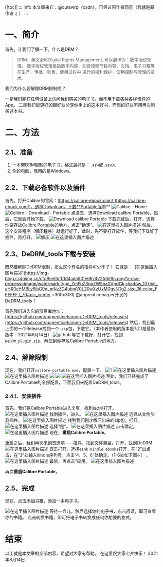 [[toc]]
::: info
本文章来自：@cutewrp（csdn），已经过原作者同意（我就是原作者 :) ）
:::
# 一、简介
首先，让我们了解一下，什么是DRM？

> DRM，英文全称Digital Rights Management, 可以翻译为：数字版权管理。 数字版权管理是指数字内容，如音视频节目内容、文档、电子书籍等在生产、传播、销售、使用过程中 进行的权利保护、使用控制与管理的技术。

我们为什么要解除DRM限制呢？

一是我们能在任何设备上访问我们购买的电子书，而不用下载各种各样怪异的App。
二是我们能更好的跟好友分享你手上的这本好书，而您的好友不用再次购买这本书。
# 二、方法
## 2.1、准备

 1. 一本带DRM限制的电子书，格式最好是：`.azw`或`.azw3`。
 2. 你的电脑，我用的是Windows。

## 2.2、下载必备软件以及插件
首先，打开Calibre的官网：[https://calibre-ebook.com/](https://calibre-ebook.com/)，选择Download，下载**Portable版本**
![Calibre - Home](https://img-blog.csdnimg.cn/660f8a9755144359970864e7957b738d.png?x-oss-process=image/watermark,type_ZmFuZ3poZW5naGVpdGk,shadow_10,text_aHR0cHM6Ly9ibG9nLmNzZG4ubmV0L20wXzUxMDgyNTg2,size_16,color_FFFFFF,t_70)
![Calibre - Download - Portable](https://img-blog.csdnimg.cn/a2ddc2b2700f4de496d1c2f5e9a0730e.png?x-oss-process=image/watermark,type_ZmFuZ3poZW5naGVpdGk,shadow_10,text_aHR0cHM6Ly9ibG9nLmNzZG4ubmV0L20wXzUxMDgyNTg2,size_16,color_FFFFFF,t_70)
点进去，选择Download calibre Portable，然后，它就会开始下载。
![Download calibre Portable](https://img-blog.csdnimg.cn/d8cb2bc5ec5743ccbd790bad3597fe87.png)
下载完成后，打开，选择你要存放Calibre Portable的地方，点击“确定”。
![在这里插入图片描述](https://img-blog.csdnimg.cn/56d205675f2840638854e853b7e275e2.png?x-oss-process=image/watermark,type_ZmFuZ3poZW5naGVpdGk,shadow_10,text_aHR0cHM6Ly9ibG9nLmNzZG4ubmV0L20wXzUxMDgyNTg2,size_16,color_FFFFFF,t_70)
然后，这个安装程序（解压程序）就运行好了，此时，先不要打开软件，等我们下载好了插件，再打开。
![解压](https://img-blog.csdnimg.cn/7509d7f4c593412ba2dd84e26912b932.png)
![在这里插入图片描述](https://img-blog.csdnimg.cn/ad0769dd5e8d4330b26bfc55f5d1cab2.png)
## 2.3、DeDRM_tools下载与安装
既然要解除DeDRM限制，那么这个有名的插件可少不了！
它就是：
![在这里插入图片描述](https://img-blog.csdnimg.cn/cfd9ee9bfb1d4ada90fe667422fdbf8a.png?x-oss-process=image/watermark,type_ZmFuZ3poZW5naGVpdGk,shadow_10,text_aHR0cHM6Ly9ibG9nLmNzZG4ubmV0L20wXzUxMDgyNTg2,size_16,color_FFFFFF,t_70#pic_center =300x300)
由apprenticeharper开发的DeDRM_tools！

首先我们进入它的项目库地址：[https://github.com/apprenticeharper/DeDRM_tools/releases](https://github.com/apprenticeharper/DeDRM_tools/releases)
然后，找到最上面的一个Release找到一个`.zip`包，下载它。（本作者使用的版本是7.2.1是最新版本 - 2021年8月14日）
![github](https://img-blog.csdnimg.cn/fbeec17e265f457eaa0d201f76872c9c.png?x-oss-process=image/watermark,type_ZmFuZ3poZW5naGVpdGk,shadow_10,text_aHR0cHM6Ly9ibG9nLmNzZG4ubmV0L20wXzUxMDgyNTg2,size_16,color_FFFFFF,t_70)
等它下载好，打开它，找到`DeDRM_plugin.zip`，解压到你存放Calibre Portable的地方。
## 2.4、解除限制
现在，我们打开`calibre-portable.exe`，配置一下。
![1](https://img-blog.csdnimg.cn/0672caa8cf7e4262a904e91fdb7d3424.png?x-oss-process=image/watermark,type_ZmFuZ3poZW5naGVpdGk,shadow_10,text_aHR0cHM6Ly9ibG9nLmNzZG4ubmV0L20wXzUxMDgyNTg2,size_16,color_FFFFFF,t_70)
![在这里插入图片描述](https://img-blog.csdnimg.cn/1c3c7b391fa246e8a33b03a05495fe26.png?x-oss-process=image/watermark,type_ZmFuZ3poZW5naGVpdGk,shadow_10,text_aHR0cHM6Ly9ibG9nLmNzZG4ubmV0L20wXzUxMDgyNTg2,size_16,color_FFFFFF,t_70)
![在这里插入图片描述](https://img-blog.csdnimg.cn/8412fcc33809446689abfb99fda2f42a.png?x-oss-process=image/watermark,type_ZmFuZ3poZW5naGVpdGk,shadow_10,text_aHR0cHM6Ly9ibG9nLmNzZG4ubmV0L20wXzUxMDgyNTg2,size_16,color_FFFFFF,t_70)
![ ](https://img-blog.csdnimg.cn/aaf81ba38b984c0f89d81b2e308dc15c.png?x-oss-process=image/watermark,type_ZmFuZ3poZW5naGVpdGk,shadow_10,text_aHR0cHM6Ly9ibG9nLmNzZG4ubmV0L20wXzUxMDgyNTg2,size_16,color_FFFFFF,t_70)
![ ](https://img-blog.csdnimg.cn/f3a43aeea24140759c72ff033130c448.png?x-oss-process=image/watermark,type_ZmFuZ3poZW5naGVpdGk,shadow_10,text_aHR0cHM6Ly9ibG9nLmNzZG4ubmV0L20wXzUxMDgyNTg2,size_16,color_FFFFFF,t_70)
![在这里插入图片描述](https://img-blog.csdnimg.cn/9d962b0d3ab642ff90e2152b8ff10d79.png)
至此，我们已经完成了Calibre Portable的全部配置，下面我们来配置DeDRM_tools。
### 2.4.1、安装插件
首先，我们将Calibre Portable进入全屏，找到`首选项`打开。
![在这里插入图片描述](https://img-blog.csdnimg.cn/5121cd3e27964a4dab6c8613c0107e5d.png?x-oss-process=image/watermark,type_ZmFuZ3poZW5naGVpdGk,shadow_10,text_aHR0cHM6Ly9ibG9nLmNzZG4ubmV0L20wXzUxMDgyNTg2,size_16,color_FFFFFF,t_70)
找到插件，进入。
![在这里插入图片描述](https://img-blog.csdnimg.cn/4a72e8e57b8941c195da088cf0e99cd3.png?x-oss-process=image/watermark,type_ZmFuZ3poZW5naGVpdGk,shadow_10,text_aHR0cHM6Ly9ibG9nLmNzZG4ubmV0L20wXzUxMDgyNTg2,size_16,color_FFFFFF,t_70)
选择从文件加载插件。
![在这里插入图片描述](https://img-blog.csdnimg.cn/731570186b5f4e758596bf5421bcfa41.png?x-oss-process=image/watermark,type_ZmFuZ3poZW5naGVpdGk,shadow_10,text_aHR0cHM6Ly9ibG9nLmNzZG4ubmV0L20wXzUxMDgyNTg2,size_16,color_FFFFFF,t_70)
找到我们刚才解压出来的zip包，打开。
![在这里插入图片描述](https://img-blog.csdnimg.cn/d2daeccf34c5444fb1c596a552274c9b.png?x-oss-process=image/watermark,type_ZmFuZ3poZW5naGVpdGk,shadow_10,text_aHR0cHM6Ly9ibG9nLmNzZG4ubmV0L20wXzUxMDgyNTg2,size_16,color_FFFFFF,t_70)
选择“是”。
![在这里插入图片描述](https://img-blog.csdnimg.cn/29d57cbb507141f499c66c7073ceabd6.png)
点击确定。
![在这里插入图片描述](https://img-blog.csdnimg.cn/9adbaf88267044e7805e910ac6d3aaa2.png)
现在，**重启Calibre Portable**。

重启之后，我们再次来到首选项——插件，找到文件类型，打开，找到DeDRM
![在这里插入图片描述](https://img-blog.csdnimg.cn/5679bd668fe94426b89a78e07bbef619.png?x-oss-process=image/watermark,type_ZmFuZ3poZW5naGVpdGk,shadow_10,text_aHR0cHM6Ly9ibG9nLmNzZG4ubmV0L20wXzUxMDgyNTg2,size_16,color_FFFFFF,t_70)
双击打开，选择`eInk Kindle ebooks`打开，在“2”出点击，在“3”处输入kindle序列号，点击“4、5、6”处确定。（1-6处如下图↓）  。
![在这里插入图片描述](https://img-blog.csdnimg.cn/336b85f8a98540f0bdc25ba31398b794.png?x-oss-process=image/watermark,type_ZmFuZ3poZW5naGVpdGk,shadow_10,text_aHR0cHM6Ly9ibG9nLmNzZG4ubmV0L20wXzUxMDgyNTg2,size_16,color_FFFFFF,t_70)
最后，再点击“应用。
![在这里插入图片描述](https://img-blog.csdnimg.cn/b0f1377b4f97448abfb6716067b68186.png?x-oss-process=image/watermark,type_ZmFuZ3poZW5naGVpdGk,shadow_10,text_aHR0cHM6Ly9ibG9nLmNzZG4ubmV0L20wXzUxMDgyNTg2,size_16,color_FFFFFF,t_70)

再次**重启Calibre Portable**。
## 2.5、完成
现在，点击添加书籍，添加一本电子书。

![在这里插入图片描述](https://img-blog.csdnimg.cn/400c5d93dd95446cb7aa3525a5a2526e.png?x-oss-process=image/watermark,type_ZmFuZ3poZW5naGVpdGk,shadow_10,text_aHR0cHM6Ly9ibG9nLmNzZG4ubmV0L20wXzUxMDgyNTg2,size_16,color_FFFFFF,t_70)
等待一会儿，然后选择你的电子书，点击阅读，即可查看你的书籍。
点击转换书籍，即可把电子书转换成任何你想要的格式。
# 结束
以上就是本文章的全部内容，希望对大家有帮助。
在这里祝大家七夕快乐！
2021年8月14日
